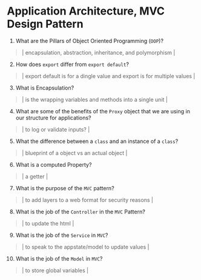 # Application Architecture, MVC Design Pattern
01. What are the Pillars of Object Oriented Programming (`OOP`)?
  
  > |  encapsulation, abstraction, inheritance, and polymorphism |

02. How does `export` differ from `export default`?
  
  > | export default is for a dingle value and export is for multiple values |

03. What is Encapsulation?
  
  > | is the wrapping variables and methods into a single unit |

04. What are some of the benefits of the `Proxy` object that we are using in our structure for applications?
  
  > | to log or validate inputs? |

05. What the difference between a `class` and an instance of a `class`?
  
  > | blueprint of a object vs an actual object |

06. What is a computed Property?
  
  > | a getter  |

07. What is the purpose of the `MVC` pattern?
  
  > | to add layers to a web format for security reasons |

08. What is the job of the `Controller` in the `MVC` Pattern?
  
  > | to update the html  |

09. What is the job of the `Service` in `MVC`?
  
  > | to speak to the appstate/model to update values  |

10. What is the job of the `Model` in `MVC`?
  
  > | to store global variables  |
